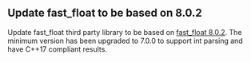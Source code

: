 ## Update fast_float to be based on 8.0.2

Update fast_float third party library to be based
on [fast_float 8.0.2](https://github.com/fastfloat/fast_float/releases/tag/v8.0.2).
The minimum version has been upgraded to 7.0.0 to support int parsing and have C++17 compliant results.
